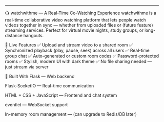 ---
📺 watchwithme — A Real-Time Co-Watching Experience
watchwithme is a real-time collaborative video watching platform that lets people watch videos together in sync — whether from uploaded files or (future feature) streaming services. Perfect for virtual movie nights, study groups, or long-distance hangouts.

🚀 Live Features
✅ Upload and stream video to a shared room
✅ Synchronized playback (play, pause, seek) across all users
✅ Real-time group chat
✅ Auto-generated or custom room codes
✅ Password-protected rooms
✅ Stylish, modern UI with dark theme
✅ No file sharing needed — just stream via server

🔧 Built With
Flask — Web backend

Flask-SocketIO — Real-time communication

HTML + CSS + JavaScript — Frontend and chat system

eventlet — WebSocket support

In-memory room management — (can upgrade to Redis/DB later)

